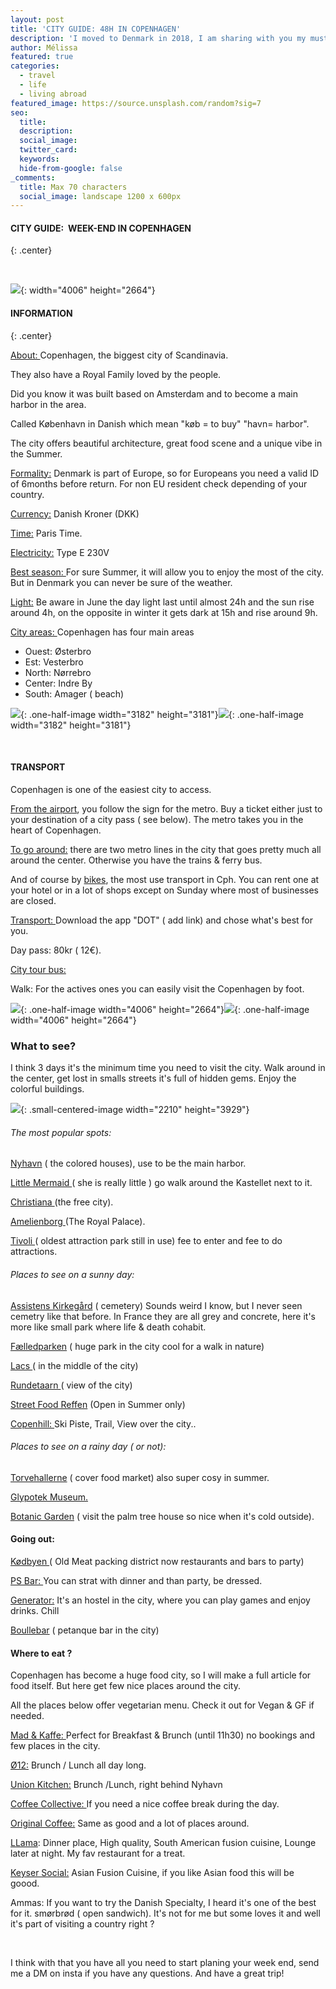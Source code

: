 ```yaml
---
layout: post
title: 'CITY GUIDE: 48H IN COPENHAGEN'
description: 'I moved to Denmark in 2018, I am sharing with you my must see spot & do. '
author: Mélissa
featured: true
categories:
  - travel
  - life
  - living abroad
featured_image: https://source.unsplash.com/random?sig=7
seo:
  title:
  description:
  social_image:
  twitter_card:
  keywords:
  hide-from-google: false
_comments:
  title: Max 70 characters
  social_image: landscape 1200 x 600px
---
```

#### CITY GUIDE:&nbsp; WEEK-END IN COPENHAGEN
{: .center}

&nbsp;

![](/uploads/copenhague.jpg){: width="4006" height="2664"}

#### INFORMATION
{: .center}

<u>About: </u>Copenhagen, the biggest city of Scandinavia.

They also have a Royal Family loved by the people.

Did you know it was built based on Amsterdam and to become a main harbor in the area.

Called K&oslash;benhavn in Danish which mean "k&oslash;b = to buy" "havn= harbor".

The city offers beautiful architecture, great food scene and a unique vibe in the Summer.

<u>Formality:</u> Denmark is part of Europe, so for Europeans you need a valid ID of 6months before return. For non EU resident check depending of your country.

<u>Currency:</u> Danish Kroner (DKK)

<u>Time:</u> Paris Time.

<u>Electricity:</u> Type E 230V

<u>Best season: </u>For sure Summer, it will allow you to enjoy the most of the city. But in Denmark you can never be sure of the weather.

<u>Light:</u> Be aware in June the day light last until almost 24h and the sun rise around 4h, on the opposite in winter it gets dark at 15h and rise around 9h.

<u>City areas: </u>Copenhagen has four main areas

* Ouest: &Oslash;sterbro
* Est: Vesterbro
* North: N&oslash;rrebro
* Center: Indre By
* South: Amager ( beach)

![](/uploads/dee-copper-and-wild-1lbmrktx8gq-unsplash.jpg){: .one-half-image width="3182" height="3181"}![](/uploads/dee-copper-and-wild-1lbmrktx8gq-unsplash.jpg){: .one-half-image width="3182" height="3181"}

&nbsp;

#### TRANSPORT

Copenhagen is one of the easiest city to access.

<u>From the airport</u>, you follow the sign for the metro. Buy a ticket either just to your destination of a city pass ( see below). The metro takes you in the heart of Copenhagen.

<u>To go around:</u> there are two metro lines in the city that goes pretty much all around the center. Otherwise you have the trains & ferry bus.

And of course by <u>bikes</u>, the most use transport in Cph. You can rent one at your hotel or in a lot of shops except on Sunday where most of businesses are closed.

<u>Transport: </u>Download the app "DOT" ( add link) and chose what's best for you.

Day pass: 80kr ( 12€).

<u>City tour bus: </u>

Walk: For the actives ones you can easily visit the Copenhagen by foot.

![](/uploads/copenhague.jpg){: .one-half-image width="4006" height="2664"}![](/uploads/copenhague.jpg){: .one-half-image width="4006" height="2664"}

### What to see?

I think 3 days it's the minimum time you need to visit the city. Walk around in the center, get lost in smalls streets it's full of hidden gems. Enjoy the colorful buildings.

![](/uploads/jose-manuel-alonso-de-caso-4YGxHNX2r1Q-unsplash.jpg){: .small-centered-image width="2210" height="3929"}

###### The most popular spots:

<u>Nyhavn</u> ( the colored houses), use to be the main harbor.

<u>Little Mermaid </u>( she is really little ) go walk around the Kastellet next to it.

<u>Christiana </u>(the free city).

<u>Amelienborg </u>(The Royal Palace).

<u>Tivoli </u>( oldest attraction park still in use) fee to enter and fee to do attractions.

###### Places to see on a sunny day:

<u>Assistens Kirkeg&aring;rd</u> ( cemetery) Sounds weird I know, but I never seen cemetry like that before. In France they are all grey and concrete, here it's more like small park where life & death cohabit.&nbsp;

<u>F&aelig;lledparken</u> ( huge park in the city cool for a walk in nature)

<u>Lacs </u>( in the middle of the city)

<u>Rundetaarn </u>( view of the city)

<u>Street Food Reffen</u> (Open in Summer only)

<u>Copenhill: </u>Ski Piste, Trail, View over the city..

###### Places to see on a rainy day ( or not):

<u>Torvehallerne</u> ( cover food market) also super cosy in summer.

<u>Glypotek Museum.</u>

<u>Botanic Garden</u> ( visit the palm tree house so nice when it's cold outside).

#### Going out:

<u>K&oslash;dbyen </u>( Old Meat packing district now restaurants and bars to party)

<u>PS Bar: </u>You can strat with dinner and than party, be dressed.

<u>Generator:</u> It's an hostel in the city, where you can play games and enjoy drinks. Chill

<u>Boullebar</u> ( petanque bar in the city)

#### Where to eat ?

Copenhagen has become a huge food city, so I will make a full article for food itself. But here get few nice places around the city.

All the places below offer vegetarian menu. Check it out for Vegan & GF if needed.

<u>Mad &amp; Kaffe: </u>Perfect for Breakfast & Brunch (until 11h30) no bookings and few places in the city.

<u>&Oslash;12:</u> Brunch / Lunch all day long.

<u>Union Kitchen:</u> Brunch /Lunch, right behind Nyhavn

<u>Coffee Collective: </u>If you need a nice coffee break during the day.

<u>Original Coffee:</u> Same as good and a lot of places around.

<u>LLama</u>\: Dinner place, High quality, South American fusion cuisine, Lounge later at night. My fav restaurant for a treat.

<u>Keyser Social:</u> Asian Fusion Cuisine, if you like Asian food this will be goood.

Ammas: If you want to try the Danish Specialty, I heard it's one of the best for it. sm&oslash;rbr&oslash;d ( open sandwich). It's not for me but some loves it and well it's part of visiting a country right ?

&nbsp;

I think with that you have all you need to start planing your week end, send me a DM on insta if you have any questions. And have a great trip\!

&nbsp;

&nbsp;

&nbsp;

&nbsp;

&nbsp;

&nbsp;